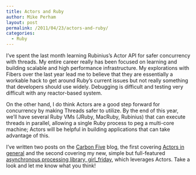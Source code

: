 ```yaml
---
title: Actors and Ruby
author: Mike Perham
layout: post
permalink: /2011/04/23/actors-and-ruby/
categories:
  - Ruby
---
```

I&#8217;ve spent the last month learning Rubinius&#8217;s Actor API for safer concurrency with threads. My entire career really has been focused on learning and building scalable and high performance infrastructure. My explorations with Fibers over the last year lead me to believe that they are essentially a workable hack to get around Ruby&#8217;s current issues but not really something that developers should use widely. Debugging is difficult and testing very difficult with any reactor-based system.

On the other hand, I do think Actors are a good step forward for concurrency by making Threads safer to utilize. By the end of this year, we&#8217;ll have several Ruby VMs (JRuby, MacRuby, Rubinius) that can execute threads in parallel, allowing a single Ruby process to peg a multi-core machine; Actors will be helpful in building applications that can take advantage of this.

I&#8217;ve written two posts on the [Carbon Five][1] blog, the first covering [Actors in general][2] and the second covering my new, simple but full-featured [asynchronous processing library, girl_friday][3], which leverages Actors. Take a look and let me know what you think!

 [1]: http://blog.carbonfive.com
 [2]: http://blog.carbonfive.com/2011/04/19/concurrency-with-actors/
 [3]: http://blog.carbonfive.com/2011/04/20/asynchronous-processing-with-girl_friday/